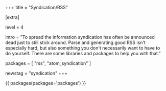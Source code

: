 +++
title = "Syndication/RSS"

[extra]

level = 4

intro = "To spread the information syndication has often be announced dead just to still stick around. Parse and generating good RSS isn't especially hard, but also something you don't necessarily want to have to do yourself. There are some libraries and packages to help you with that."

packages = [
  "rss",
  "atom_syndication"
]

newstag = "syndication"
+++

{{ packages(packages='packages') }}